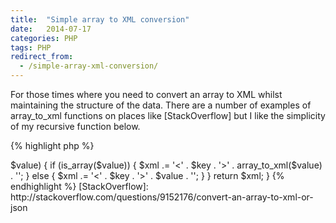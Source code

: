 ```yaml
---
title:  "Simple array to XML conversion"
date:   2014-07-17
categories: PHP
tags: PHP
redirect_from:
  - /simple-array-xml-conversion/
---
```


For those times where you need to convert an array to XML whilst maintaining the structure of the data. There are a number of examples of array_to_xml functions on places like [StackOverflow] but I like the simplicity of my recursive function below.

{% highlight php %}
<?php
function array_to_xml($array) {
  $xml = '';
  foreach ($array as $key => $value) {
    if (is_array($value)) {
      $xml .= '<' . $key . '>' . array_to_xml($value) . '</' . $key . '>';
    }
    else {
      $xml .= '<' . $key . '>' . $value . '</' . $key . '>';
    }
  }
  return $xml;
}
{% endhighlight %}

[StackOverflow]: http://stackoverflow.com/questions/9152176/convert-an-array-to-xml-or-json
